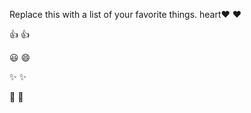 Replace this with a list of your favorite things.
heart❤️	:heart:

👍	:+1:

😃	:smile:

✨	:sparkles:

🎉	:tada:
